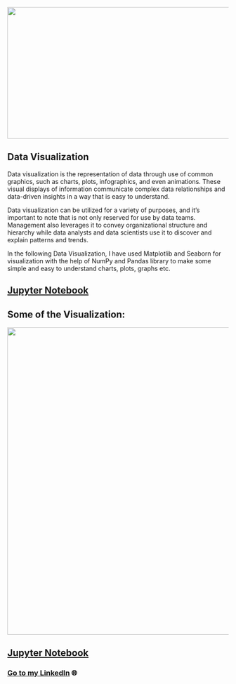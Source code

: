 <p align="center">
  <img width="600" height="300" src="https://user-images.githubusercontent.com/124501309/227700573-73939c43-9b2c-41ed-ba20-c215eb6687eb.png">
</p>

## Data Visualization

Data visualization is the representation of data through use of common graphics, such as charts, plots, infographics, and even animations. These visual displays of information communicate complex data relationships and data-driven insights in a way that is easy to understand.

Data visualization can be utilized for a variety of purposes, and it’s important to note that is not only reserved for use by data teams. Management also leverages it to convey organizational structure and hierarchy while data analysts and data scientists use it to discover and explain patterns and trends. 

In the following Data Visualization, I have used Matplotlib and Seaborn for visualization with the help of NumPy and Pandas library to make some simple and easy to understand charts, plots, graphs etc.

## [Jupyter Notebook](https://github.com/gulshang7/Data-Visualization-with-Python/blob/main/Data%20Visualization/Data%20Visualization.ipynb)

## Some of the Visualization:

<img src="https://user-images.githubusercontent.com/124501309/227700180-ae5c9235-2c9c-4d16-97b5-244d17b4aa1d.jpg" width="800" height="700" />

## [Jupyter Notebook](https://github.com/gulshang7/Data-Visualization-with-Python/blob/main/Data%20Visualization/Data%20Visualization.ipynb)
### [Go to my LinkedIn](https://www.linkedin.com/in/gulshan-gedam-362905209/) 🌐
